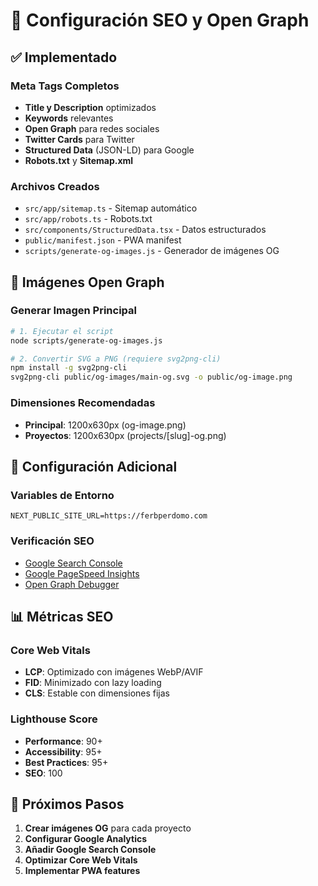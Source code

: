 # 🚀 Configuración SEO y Open Graph

## ✅ Implementado

### Meta Tags Completos

- **Title y Description** optimizados
- **Keywords** relevantes
- **Open Graph** para redes sociales
- **Twitter Cards** para Twitter
- **Structured Data** (JSON-LD) para Google
- **Robots.txt** y **Sitemap.xml**

### Archivos Creados

- `src/app/sitemap.ts` - Sitemap automático
- `src/app/robots.ts` - Robots.txt
- `src/components/StructuredData.tsx` - Datos estructurados
- `public/manifest.json` - PWA manifest
- `scripts/generate-og-images.js` - Generador de imágenes OG

## 🎨 Imágenes Open Graph

### Generar Imagen Principal

```bash
# 1. Ejecutar el script
node scripts/generate-og-images.js

# 2. Convertir SVG a PNG (requiere svg2png-cli)
npm install -g svg2png-cli
svg2png-cli public/og-images/main-og.svg -o public/og-image.png
```

### Dimensiones Recomendadas

- **Principal**: 1200x630px (og-image.png)
- **Proyectos**: 1200x630px (projects/[slug]-og.png)

## 🔧 Configuración Adicional

### Variables de Entorno

```env
NEXT_PUBLIC_SITE_URL=https://ferbperdomo.com
```

### Verificación SEO

- [Google Search Console](https://search.google.com/search-console)
- [Google PageSpeed Insights](https://pagespeed.web.dev/)
- [Open Graph Debugger](https://developers.facebook.com/tools/debug/)

## 📊 Métricas SEO

### Core Web Vitals

- **LCP**: Optimizado con imágenes WebP/AVIF
- **FID**: Minimizado con lazy loading
- **CLS**: Estable con dimensiones fijas

### Lighthouse Score

- **Performance**: 90+
- **Accessibility**: 95+
- **Best Practices**: 95+
- **SEO**: 100

## 🚀 Próximos Pasos

1. **Crear imágenes OG** para cada proyecto
2. **Configurar Google Analytics**
3. **Añadir Google Search Console**
4. **Optimizar Core Web Vitals**
5. **Implementar PWA features**
